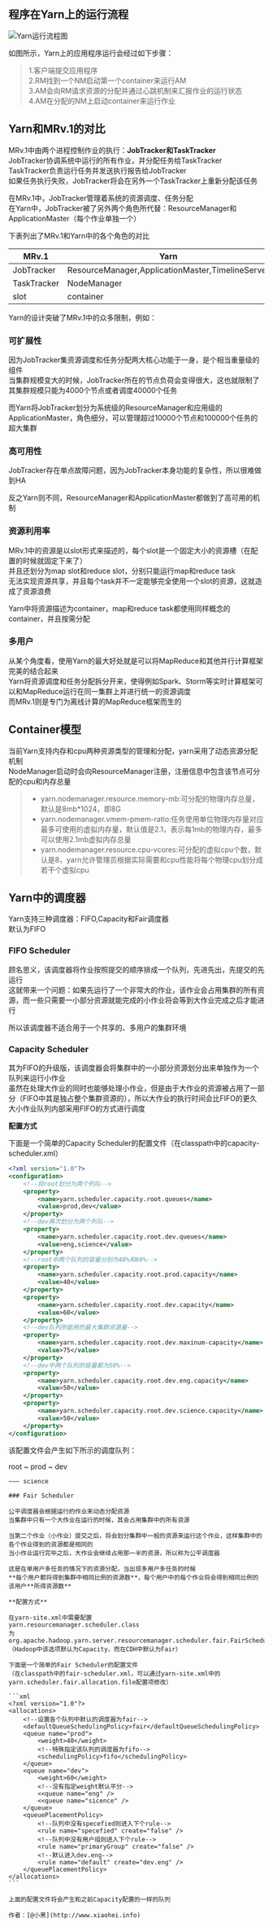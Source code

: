 ## 程序在Yarn上的运行流程

![Yarn运行流程图](/images/hadoop-yarn.png)

如图所示，Yarn上的应用程序运行会经过如下步骤：

> 1.客户端提交应用程序   
> 2.RM找到一个NM启动第一个container来运行AM   
> 3.AM会向RM请求资源的分配并通过心跳机制来汇报作业的运行状态   
> 4.AM在分配的NM上启动container来运行作业

## Yarn和MRv.1的对比

MRv.1中由两个进程控制作业的执行：**JobTracker和TaskTracker**   
JobTracker协调系统中运行的所有作业，并分配任务给TaskTracker   
TaskTracker负责运行任务并发送执行报告给JobTracker   
如果任务执行失败，JobTracker将会在另外一个TaskTracker上重新分配该任务

在MRv.1中，JobTracker管理着系统的资源调度、任务分配   
在Yarn中，JobTracker被了另外两个角色所代替：ResourceManager和ApplicationMaster（每个作业单独一个）

下表列出了MRv.1和Yarn中的各个角色的对比

|MRv.1|Yarn|
|---|---|
|JobTracker|ResourceManager,ApplicationMaster,TimelineServer|
|TaskTracker|NodeManager|
|slot|container|

Yarn的设计突破了MRv.1中的众多限制，例如：

### 可扩展性

因为JobTracker集资源调度和任务分配两大核心功能于一身，是个相当重量级的组件   
当集群规模变大的时候，JobTracker所在的节点负荷会变得很大，这也就限制了其集群规模只能为4000个节点或者调度40000个任务

而Yarn将JobTracker划分为系统级的ResourceManager和应用级的ApplicationMaster，角色细分，可以管理超过10000个节点和100000个任务的超大集群   

### 高可用性

JobTracker存在单点故障问题，因为JobTracker本身功能的复杂性，所以很难做到HA

反之Yarn则不同，ResourceManager和ApplicationMaster都做到了高可用的机制   

### 资源利用率

MRv.1中的资源是以slot形式来描述的，每个slot是一个固定大小的资源槽（在配置的时候就固定下来了）   
并且还划分为map slot和reduce slot，分别只能运行map和reduce task   
无法实现资源共享，并且每个task并不一定能够完全使用一个slot的资源，这就造成了资源浪费

Yarn中将资源描述为container，map和reduce task都使用同样概念的container，并且按需分配

### 多用户

从某个角度看，使用Yarn的最大好处就是可以将MapReduce和其他并行计算框架完美的结合起来   
Yarn将资源调度和任务分配拆分开来，使得例如Spark、Storm等实时计算框架可以和MapReduce运行在同一集群上并进行统一的资源调度   
而MRv.1则是专门为离线计算的MapReduce框架而生的

## Container模型

当前Yarn支持内存和cpu两种资源类型的管理和分配，yarn采用了动态资源分配机制   
NodeManager启动时会向ResourceManager注册，注册信息中包含该节点可分配的cpu和内存总量

> * yarn.nodemanager.resource.memory-mb:可分配的物理内存总量，默认是8mb*1024，即8G   
> * yarn.nodemanager.vmem-pmem-ratio:任务使用单位物理内存量对应最多可使用的虚拟内存量，默认值是2.1，表示每1mb的物理内存，最多可以使用2.1mb虚拟内存总量   
> * yarn.nodemanager.resource.cpu-vcores:可分配的虚拟cpu个数，默认是8，yarn允许管理员根据实际需要和cpu性能将每个物理cpu划分成若干个虚拟cpu

## Yarn中的调度器

Yarn支持三种调度器：FIFO,Capacity和Fair调度器   
默认为FIFO

### FIFO Scheduler

顾名思义，该调度器将作业按照提交的顺序排成一个队列，先进先出，先提交的先运行   
这就带来一个问题：如果先运行了一个非常大的作业，该作业会占用集群的所有资源，而一些只需要一小部分资源就能完成的小作业将会等到大作业完成之后才能进行

所以该调度器不适合用于一个共享的、多用户的集群环境

### Capacity Scheduler

其为FIFO的升级版，该调度器会将集群中的一小部分资源划分出来单独作为一个队列来运行小作业   
虽然在处理大作业的同时也能够处理小作业，但是由于大作业的资源被占用了一部分（FIFO中其是独占整个集群资源的），所以大作业的执行时间会比FIFO的更久   
大小作业队列内部采用FIFO的方式进行调度

**配置方式**

下面是一个简单的Capacity Scheduler的配置文件（在classpath中的capacity-scheduler.xml）

```xml
<?xml version="1.0"?>
<configuration>
	<!--将root划分为两个列队-->
	<property>
		<name>yarn.scheduler.capacity.root.queues</name>
		<value>prod,dev</value>
	</property>
	<!--dev再次划分为两个列队-->
	<property>
		<name>yarn.scheduler.capacity.root.dev.queues</name>
		<value>eng,science</value>
	</property>
	<!--root中两个队列的容量分别为40%和60%-->
	<property>
		<name>yarn.scheduler.capacity.root.prod.capacity</name>
		<value>40</value>
	</property>
	<property>
		<name>yarn.scheduler.capacity.root.dev.capacity</name>
		<value>60</value>
	</property>
	<!--dev队列所能用的最大集群资源量-->
	<property>
		<name>yarn.scheduler.capacity.root.dev.maxinum-capacity</name>
		<value>75</value>
	</property>
	<!--dev中两个队列的容量都为50%-->
	<property>
		<name>yarn.scheduler.capacity.root.dev.eng.capacity</name>
		<value>50</value>
	</property>
	<property>
		<name>yarn.scheduler.capacity.root.dev.science.capacity</name>
		<value>50</value>
	</property>
</configuration>
```

该配置文件会产生如下所示的调度队列：

root
~ prod
~ dev
~~~ eng
~~~ science

### Fair Scheduler

公平调度器会根据运行的作业来动态分配资源   
当集群中只有一个大作业在运行的时候，其会占用集群中的所有资源

当第二个作业（小作业）提交之后，将会划分集群中一般的资源来运行这个作业，这样集群中的各个作业得到的资源都是相同的   
当小作业运行完毕之后，大作业会继续占用那一半的资源，所以称为公平调度器

这是在单用户多任务的情况下的资源分配，当出现多用户多任务的时候   
**每个用户都将得到集群中相同比例的资源数**，每个用户中的每个作业将会得到相同比例的该用户**所得资源数**

**配置方式**

在yarn-site.xml中需要配置   
yarn.resourcemanager.scheduler.class   
为   
org.apache.hadoop.yarn.server.resourcemanager.scheduler.fair.FairScheduler   
（Hadoop中该选项默认为Capacity，而在CDH中默认为Fair）

下面是一个简单的Fair Scheduler的配置文件   
（在classpath中的fair-scheduler.xml，可以通过yarn-site.xml中的yarn.scheduler.fair.allocation.file配置项修改）

```xml
<?xml version="1.0"?>
<allocations>
	<!--设置各个队列中默认的调度器为fair-->
	<defaultQueueSchedulingPolicy>fair</defaultQueueSchedulingPolicy>
	<queue name="prod">
		<weight>40</weight>
		<!--特殊指定该队列的调度器为fifo-->
		<schedulingPolicy>fifo</schedulingPolicy>
	</queue>
	<queue name="dev">
		<weight>60</weight>
		<!--没有指定weight默认平分-->
		<<queue name="eng" />
		<<queue name="sicence" />
	</queue>
	<queuePlacementPolicy>
		<!--队列中没有specefied则进入下个rule-->
		<rule name="specefied" create="false" />
		<!--队列中没有用户组则进入下个rule-->
		<rule name="primaryGroup" create="false" />
		<!--默认进入dev.eng-->
		<rule name="default" create="dev.eng" />
	</queuePlacementPolicy>
</allocations>
```

上面的配置文件将会产生和之前Capacity配置的一样的队列

作者：[@小黑](http://www.xiaohei.info)
